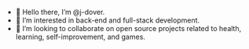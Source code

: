 - 👋 Hello there, I’m @j-dover.
- 👀 I’m interested in back-end and full-stack development.
- 💞️ I’m looking to collaborate on open source projects related to health, learning, self-improvement, and games.
<!--- -🌱 I’m currently learning ... -->
<!-- - 📫 How to reach me ... -->

<!---
j-dover/j-dover is a ✨ special ✨ repository because its `README.md` (this file) appears on your GitHub profile.
You can click the Preview link to take a look at your changes.
--->
